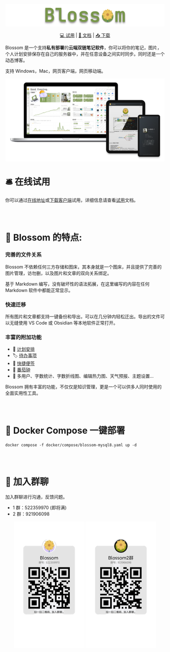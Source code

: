 <p align="center">
<img src="./profile/imgs/blossom_name.png" height="auto">

</p>
<p align="center">
<a href="https://www.wangyunf.com/blossom-demo/#/settingindex">💻️ 试用</a> | <a href="https://www.wangyunf.com/blossom-doc/index.html">📃 文档</a> | <a href="https://www.wangyunf.com/blossom-doc/guide/about/download.html">📥 下载</a> 
</p>

Blossom 是一个支持**私有部署**的**云端双链笔记软件**，你可以将你的笔记，图片，个人计划安排保存在自己的服务器中，并在任意设备之间实时同步。同时还是一个动态博客。

支持 Windows，Mac，网页客户端，网页移动端。

<p align="center">
<img src="./imgs/device.png">
</p>

# 🛎️ 在线试用

你可以通过[在线地址](https://www.wangyunf.com/blossom-demo/#/settingindex)或[下载客户端](https://www.wangyunf.com/blossom-doc/guide/about/download.html)试用，详细信息请查看[试用](https://www.wangyunf.com/blossom-doc/guide/tryuse.html)文档。

<br/><br/>

# 👏 Blossom 的特点:

### 完善的文件关系

Blossom 不依赖任何三方存储和图床，其本身就是一个图床，并且提供了完善的图片管理，访勿删，以及图片和文章的双向关系绑定。

基于 Markdown 编写，没有破坏性的语法拓展，在这里编写的内容在任何 Markdown 软件中都能正常显示。

### 快速迁移

所有图片和文章都支持一键备份和导出，可以在几分钟内轻松迁出。导出的文件可以无缝使用 VS Code 或 Obsidian 等本地软件正常打开。

### 丰富的附加功能

- 📅 [计划安排](https://www.wangyunf.com/blossom-doc/guide/plan.html)
- 🏷️ [待办事项](https://www.wangyunf.com/blossom-doc/guide/todo.html)
- 🎫 [快捷便签](https://www.wangyunf.com/blossom-doc/guide/note.html)
- 🍅 [番茄钟](https://www.wangyunf.com/blossom-doc/guide/article.html#tomato)
- 🧰 多用户、字数统计、字数折线图、编辑热力图、天气预报、主题设置...

Blossom 拥有丰富的功能，不仅仅是知识管理，更是一个可以供多人同时使用的全面实用性工具。

<br/><br/>

# 🚀 Docker Compose 一键部署

```
docker compose -f docker/compose/blossom-mysql8.yaml up -d
```

<br/><br/>

# 🥳 加入群聊

加入群聊进行沟通，反馈问题。

- 1 群：522359970 (即将满)
- 2 群：921906098

<p align="center">
<img src="./imgs/qq1.png" height="400">
<img src="./imgs/qq2.png" height="400">
</p>
